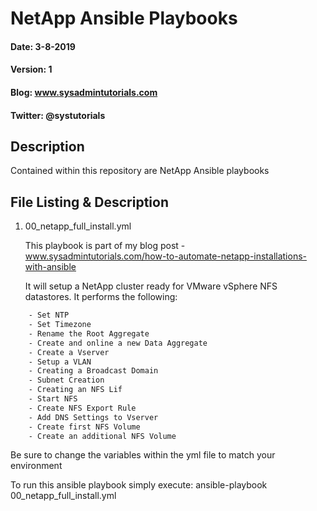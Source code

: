 # NetApp Ansible Playbooks

#### Date: 3-8-2019
#### Version: 1
#### Blog: www.sysadmintutorials.com
#### Twitter: @systutorials

## Description

Contained within this repository are NetApp Ansible playbooks

## File Listing & Description
1. 00_netapp_full_install.yml<br>
   
   This playbook is part of my blog post - www.sysadmintutorials.com/how-to-automate-netapp-installations-with-ansible<br>
   
   It will setup a NetApp cluster ready for VMware vSphere NFS datastores. It performs the following:
```sh
    - Set NTP
    - Set Timezone
    - Rename the Root Aggregate
    - Create and online a new Data Aggregate
    - Create a Vserver
    - Setup a VLAN
    - Creating a Broadcast Domain
    - Subnet Creation
    - Creating an NFS Lif
    - Start NFS
    - Create NFS Export Rule
    - Add DNS Settings to Vserver
    - Create first NFS Volume
    - Create an additional NFS Volume
 ```
 
 Be sure to change the variables within the yml file to match your environment
 
 To run this ansible playbook simply execute: ansible-playbook 00_netapp_full_install.yml
